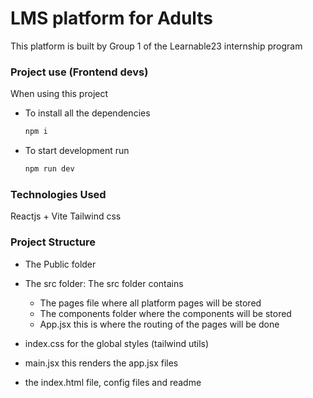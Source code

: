 # LMS platform for Adults

This platform is built by Group 1 of the Learnable23 internship program

### Project use (Frontend devs)

When using this project

- To install all the dependencies
  ```bash
  npm i
  ```
- To start development run
  ```bash
  npm run dev
  ```

### Technologies Used
Reactjs + Vite
Tailwind css

### Project Structure

- The Public folder

- The src folder: The src folder contains

  - The pages file where all platform pages will be stored
  - The components folder where the components will be stored
  - App.jsx this is where the routing of the pages will be done
- index.css for the global styles (tailwind utils)
- main.jsx this renders the app.jsx files
- the index.html file, config files and readme
